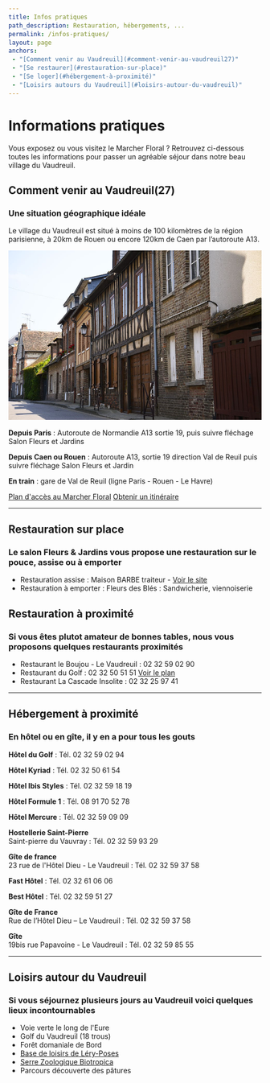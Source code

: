 ```yaml
---
title: Infos pratiques
path_description: Restauration, hébergements, ...
permalink: /infos-pratiques/
layout: page
anchors: 
 - "[Comment venir au Vaudreuil](#comment-venir-au-vaudreuil27)"
 - "[Se restaurer](#restauration-sur-place)"
 - "[Se loger](#hébergement-à-proximité)"
 - "[Loisirs autours du Vaudreuil](#loisirs-autour-du-vaudreuil)"
---
```


# Informations pratiques

Vous exposez ou vous visitez le Marcher Floral ? Retrouvez ci-dessous toutes les informations pour passer un agréable séjour dans notre beau village du Vaudreuil.

## Comment venir au Vaudreuil(27)
### Une situation géographique idéale

Le village du Vaudreuil est situé à moins de 100 kilomètres de la région parisienne, à 20km de Rouen ou encore 120km de Caen par l’autoroute A13.

![Village Le Vaudreuil](/assets/medias/notre-village.jpg)

**Depuis Paris** : Autoroute de Normandie A13 sortie 19, puis suivre fléchage Salon Fleurs et Jardins

**Depuis Caen ou Rouen** : Autoroute A13, sortie 19 direction Val de Reuil puis suivre fléchage Salon Fleurs et Jardin

**En train** : gare de Val de Reuil (ligne Paris - Rouen - Le Havre)

<a class="button dark" href="https://www.google.com/maps/dir//49.2562515,1.2087/@49.2566822,1.205022,16z" target="_blank">Plan d'accès au Marcher Floral</a>
<a class="button" href="https://www.google.com/maps/dir//49.2562515,1.2087/@49.2566822,1.205022,16z" target="_blank">Obtenir un itinéraire</a>

---

## Restauration sur place
### Le salon Fleurs & Jardins vous propose une restauration sur le pouce, assise ou à emporter

- Restauration assise : Maison BARBE traiteur - [Voir le site](http://www.maisonbarbe.com/)
- Restauration à emporter : Fleurs des Blés : Sandwicherie, viennoiserie


## Restauration à proximité
### Si vous êtes plutot amateur de bonnes tables, nous vous proposons quelques restaurants proximités

- Restaurant le Boujou - Le Vaudreuil : 02 32 59 02 90
- Restaurant du Golf : 02 32 50 51 51 [Voir le plan](https://www.google.fr/maps/place/Restaurant+du+Golf+du+Vaudreuil/@49.2599562,1.2204614,17z/data=!3m1!4b1!4m5!3m4!1s0x47e125f39882ce57:0xd7b570c814e287f1!8m2!3d49.2599562!4d1.2226501)
- Restaurant La Cascade Insolite : 02 32 25 97 41

---

## Hébergement à proximité
### En hôtel ou en gîte, il y en a pour tous les gouts

**Hôtel du Golf** : Tél. 02 32 59 02 94

**Hôtel Kyriad** : Tél. 02 32 50 61 54

**Hôtel Ibis Styles** : Tél. 02 32 59 18 19

**Hôtel Formule 1** : Tél. 08 91 70 52 78

**Hôtel Mercure** : Tél. 02 32 59 09 09

**Hostellerie Saint-Pierre**   
Saint-pierre du Vauvray : Tél. 02 32 59 93 29

**Gîte de france**  
23 rue de l'Hôtel Dieu - Le Vaudreuil : Tél. 02 32 59 37 58

**Fast Hôtel** : Tél. 02 32 61 06 06

**Best Hôtel** : Tél. 02 32 59 51 27

**Gîte de France**  
Rue de l’Hôtel Dieu – Le Vaudreuil : Tél. 02 32 59 37 58

**Gîte**  
19bis rue Papavoine - Le Vaudreuil : Tél. 02 32 59 85 55

---

## Loisirs autour du Vaudreuil
### Si vous séjournez plusieurs jours au Vaudreuil voici quelques lieux incontournables
- Voie verte le long de l'Eure
- Golf du Vaudreuil (18 trous)
- Forêt domaniale de Bord
- [Base de loisirs de Léry-Poses](http://www.lery-poses.fr/)
- [Serre Zoologique Biotropica](http://www.biotropica.fr/)
- Parcours découverte des pâtures
